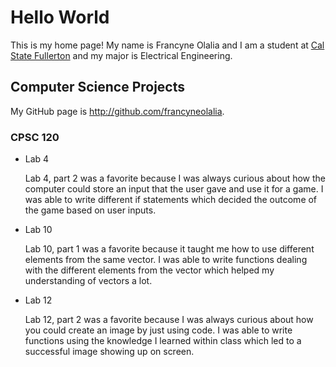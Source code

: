 # Hello World

This is my home page! My name is Francyne Olalia and I am a student at [Cal State Fullerton](http://www.fullerton.edu/) and my major is Electrical Engineering.

## Computer Science Projects

My GitHub page is http://github.com/francyneolalia.

### CPSC 120

* Lab 4

    Lab 4, part 2 was a favorite because I was always curious about how the
    computer could store an input that the user gave and use it for a game.
    I was able to write different if statements which decided the outcome
    of the game based on user inputs.

* Lab 10

    Lab 10, part 1 was a favorite because it taught me how to use different
    elements from the same vector. I was able to write functions dealing
    with the different elements from the vector which helped my understanding
    of vectors a lot.

* Lab 12

    Lab 12, part 2 was a favorite because I was always curious about how you
    could create an image by just using code. I was able to write functions
    using the knowledge I learned within class which led to a successful
    image showing up on screen.